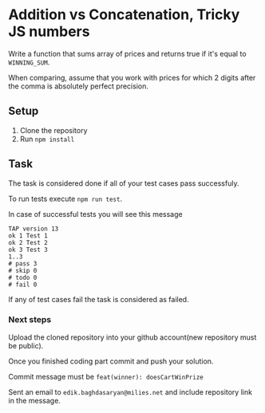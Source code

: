 # Addition vs Concatenation, Tricky JS numbers

Write a function that sums array of prices and returns true if it's equal to `WINNING_SUM`.

When comparing, assume that you work with prices for which 2 digits after the comma is absolutely perfect precision.

## Setup 
1. Clone the repository 
2. Run `npm install`

## Task
The task is considered done if all of your test cases pass successfuly.

To run tests execute `npm run test`.

In case of successful tests you will see this message
```
TAP version 13
ok 1 Test 1
ok 2 Test 2
ok 3 Test 3
1..3
# pass 3
# skip 0
# todo 0
# fail 0
```

If any of test cases fail the task is considered as failed.

### Next steps
Upload the cloned repository into your github account(new repository must be public).

Once you finished coding part commit and push your solution.

Commit message must be `feat(winner): doesCartWinPrize`

Sent an email to `edik.baghdasaryan@milies.net` and include repository link in the message.
